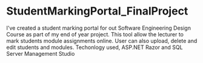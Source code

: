 # StudentMarkingPortal_FinalProject
I've created a student marking portal for out Software Engineering Design Course as part of my end of year project. This tool allow the lecturer to mark students module assignments online. User can also upload, delete and edit students and modules. Techonlogy used, ASP.NET Razor and SQL Server Management Studio
